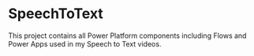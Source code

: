 # SpeechToText

This project contains all Power Platform components including Flows and Power Apps used in my Speech to Text videos. 
